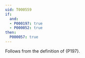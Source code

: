 ```yaml
---
uid: T000559
if:
  and:
  - P000197: true
  - P000052: true
then:
  P000057: true
---
```


Follows from the definition of {P197}.